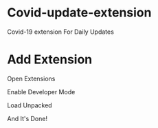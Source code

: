 # Covid-update-extension
Covid-19 extension For Daily Updates

# Add Extension
Open Extensions

Enable Developer Mode

Load Unpacked 

And It's Done!

